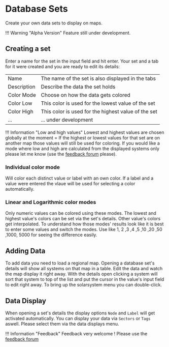 # Database Sets
Create your own data sets to display on maps.

!!! Warning "Alpha Version"
    Feature still under development.
    
## Creating a set
Enter a name for the set in the input field and hit enter. 
Your set and a tab for it were created and you are ready to edit its details:

|  |  |
|--|--|
| Name | The name of the set is also displayed in the tabs |
| Description | Describe the data the set holds |
| Color Mode | Choose on how the data gets colored |
| Color Low | This color is used for the lowest value of the set |
| Color High | This color is used for the highest value of the set |
| ... | ... under development |

!!! Information "Low and high values"
    Lowest and highest values are chosen globally at the moment = If the highest or lowest values for that set are on another map those values will still be used for coloring. If you would like a mode where low and high are calculated from the displayed systems only please let me know (use the [feedback forum](https://feedback.userreport.com/7ab42bbb-8bf8-4955-9573-c0b1213b1ba7/#ideas/popular) please). 

### Individual color mode
Will color each distinct value or label with an own color. If a label and a value were entered the vlaue will be used for selecting a color automatically.

### Linear and Logarithmic color modes
Only numeric values can be colored using these modes. The lowest and highest value's colors can be set via the set's details. Other value's colors get interpolated. To understand how those modes' results look like it is best to enter some values and switch the modes. Use like 1, 2 ,3 ,4 ,5 ,10 ,20 ,50 ,1000, 5000 for seeing the difference easily.

## Adding Data
To add data you need to load a regional map. Opening a database set's details will show all systems on that map in a table. Edit the data and watch the map display it right away. With the details open clicking a system will sort that system to top of the list and put the cursor in the value's input field to edit right away. To bring up the solarsystem menu you can double-click.

## Data Display
When opening a set's details the display options `Node` and `Label` will get activated automatically. You can  display your data via `Sectors` or `Tags` aswell. Please select them via the data displays menu. 

!!! Information "Feedback"
    Feedback very welcome ! Please use the [feedback forum](https://feedback.userreport.com/7ab42bbb-8bf8-4955-9573-c0b1213b1ba7/#ideas/popular)  


<!--stackedit_data:
eyJoaXN0b3J5IjpbLTE0ODkwNjk4NjAsLTM2ODg5MTE4MywyOT
c5MTE3ODUsNTAyMzU1NjYwLDczMDcyOTUyMiw0MDk3NTAwLC0y
MjUyMDUxNTEsMjAyNDQ5MTU1NF19
-->